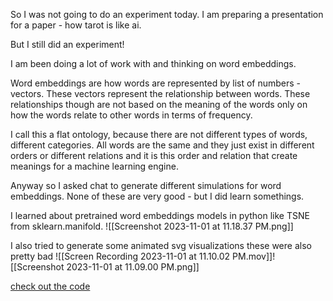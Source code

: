 So I was not going to do an experiment today. I am preparing a presentation for a paper - how tarot is like ai. 

But I still did an experiment!

I am been doing a lot of work with and thinking on word embeddings. 

Word embeddings are how words are represented by list of numbers - vectors. These vectors represent the relationship between words. These relationships though are not based on the meaning of the words only on how the words relate to other words in terms of frequency. 

I call this a flat ontology, because there are not different types of words, different categories. All words are the same and they just exist in different orders or different relations and it is this order and relation that create meanings for a machine learning engine. 

Anyway so I asked chat to generate different simulations for word embeddings. None of these are very good - but I did learn somethings. 

I learned about pretrained word embeddings models in python like 
TSNE from  sklearn.manifold. ![[Screenshot 2023-11-01 at 11.18.37 PM.png]]

I also tried to generate some animated svg visualizations these were also pretty bad
![[Screen Recording 2023-11-01 at 11.10.02 PM.mov]]![[Screenshot 2023-11-01 at 11.09.00 PM.png]]

[check out the code](https://github.com/msrobot0/llmlexperiments/)

